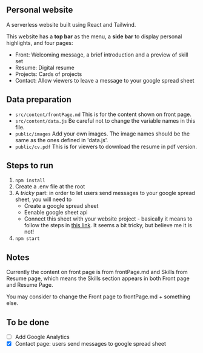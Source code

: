 ## Personal website

A serverless website built using React and Tailwind.

This website has a **top bar** as the menu, a **side bar** to display personal highlights, and four pages:

- Front: Welcoming message, a brief introduction and a preview of skill set
- Resume: Digital resume
- Projects: Cards of projects
- Contact: Allow viewers to leave a message to your google spread sheet

## Data preparation

- `src/content/frontPage.md` This is for the content shown on front page.
- `src/content/data.js` Be careful not to change the variable names in this file.
- `public/images` Add your own images. The image names should be the same as the ones defined in 'data.js'.
- `public/cv.pdf` This is for viewers to download the resume in pdf version.

## Steps to run

1. `npm install`
2. Create a .env file at the root
3. A _tricky_ part: in order to let users send messages to your google spread sheet, you will need to
   - Create a google spread sheet
   - Eenable google sheet api
   - Connect this sheet with your website project - basically it means to follow the steps in [this link](https://dev.to/calvinpak/how-to-read-write-google-sheets-with-react-193l). It seems a bit tricky, but believe me it is not!
4. `npm start`

## Notes

Currently the content on front page is from frontPage.md and Skills from Resume page, which means the Skills section appears in both Front page and Resume Page.

You may consider to change the Front page to frontPage.md + something else.

## To be done

- [ ] Add Google Analytics
- [x] Contact page: users send messages to google spread sheet

